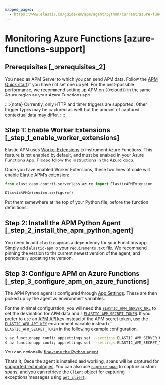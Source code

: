 ```yaml
---
mapped_pages:
  - https://www.elastic.co/guide/en/apm/agent/python/current/azure-functions-support.html
---
```


# Monitoring Azure Functions [azure-functions-support]


## Prerequisites [_prerequisites_2]

You need an APM Server to which you can send APM data. Follow the [APM Quick start](docs-content://solutions/observability/apps/fleet-managed-apm-server.md) if you have not set one up yet. For the best-possible performance, we recommend setting up APM on {{ecloud}} in the same Azure region as your Azure Functions app.

::::{note}
Currently, only HTTP and timer triggers are supported. Other trigger types may be captured as well, but the amount of captured contextual data may differ.
::::



## Step 1: Enable Worker Extensions [_step_1_enable_worker_extensions]

Elastic APM uses [Worker Extensions](https://learn.microsoft.com/en-us/azure/azure-functions/functions-reference-python?tabs=asgi%2Capplication-level&pivots=python-mode-configuration#python-worker-extensions) to instrument Azure Functions. This feature is not enabled by default, and must be enabled in your Azure Functions App. Please follow the instructions in the [Azure docs](https://learn.microsoft.com/en-us/azure/azure-functions/functions-reference-python?tabs=asgi%2Capplication-level&pivots=python-mode-configuration#using-extensions).

Once you have enabled Worker Extensions, these two lines of code will enable Elastic APM’s extension:

```python
from elasticapm.contrib.serverless.azure import ElasticAPMExtension

ElasticAPMExtension.configure()
```

Put them somewhere at the top of your Python file, before the function definitions.


## Step 2: Install the APM Python Agent [_step_2_install_the_apm_python_agent]

You need to add `elastic-apm` as a dependency for your Functions app. Simply add `elastic-apm` to your `requirements.txt` file. We recommend pinning the version to the current newest version of the agent, and periodically updating the version.


## Step 3: Configure APM on Azure Functions [_step_3_configure_apm_on_azure_functions]

The APM Python agent is configured through [App Settings](https://learn.microsoft.com/en-us/azure/azure-functions/functions-how-to-use-azure-function-app-settings?tabs=portal#settings). These are then picked up by the agent as environment variables.

For the minimal configuration, you will need the [`ELASTIC_APM_SERVER_URL`](/reference/configuration.md#config-server-url) to set the destination for APM data and a [`ELASTIC_APM_SECRET_TOKEN`](/reference/configuration.md#config-secret-token). If you prefer to use an [APM API key](docs-content://solutions/observability/apps/api-keys.md) instead of the APM secret token, use the [`ELASTIC_APM_API_KEY`](/reference/configuration.md#config-api-key) environment variable instead of `ELASTIC_APM_SECRET_TOKEN` in the following example configuration.

```bash
$ az functionapp config appsettings set --settings ELASTIC_APM_SERVER_URL=https://example.apm.northeurope.azure.elastic-cloud.com:443
$ az functionapp config appsettings set --settings ELASTIC_APM_SECRET_TOKEN=verysecurerandomstring
```

You can optionally [fine-tune the Python agent](/reference/configuration.md).

That’s it; Once the agent is installed and working, spans will be captured for [supported technologies](/reference/supported-technologies.md). You can also use [`capture_span`](/reference/api-reference.md#api-capture-span) to capture custom spans, and you can retrieve the `Client` object for capturing exceptions/messages using [`get_client`](/reference/api-reference.md#api-get-client).

